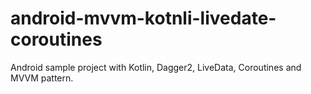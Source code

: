# android-mvvm-kotnli-livedate-coroutines
Android sample project with Kotlin, Dagger2, LiveData, Coroutines and MVVM pattern.
